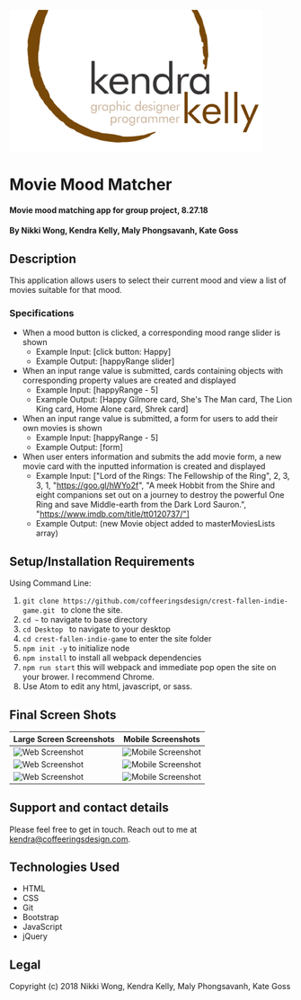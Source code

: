 ![Kendra Kelly Logo](/kkgithub.png)
# Movie Mood Matcher

#### Movie mood matching app for group project, 8.27.18

#### By Nikki Wong, Kendra Kelly, Maly Phongsavanh, Kate Goss

## Description

This application allows users to select their current mood and view a list of movies suitable for that mood.

### Specifications
* When a mood button is clicked, a corresponding mood range slider is shown
  * Example Input: [click button: Happy]
  * Example Output: [happyRange slider]
* When an input range value is submitted, cards containing objects with corresponding property values are created and displayed
  * Example Input: [happyRange - 5]
  * Example Output: [Happy Gilmore card, She's The Man card, The Lion King card, Home Alone card, Shrek card]
* When an input range value is submitted, a form for users to add their own movies is shown
  * Example Input: [happyRange - 5]
  * Example Output: [form]
* When user enters information and submits the add movie form, a new movie card with the inputted information is created and displayed
  * Example Input: ["Lord of the Rings: The Fellowship of the Ring", 2, 3, 3, 1, "https://goo.gl/hWYo2f", "A meek Hobbit from the Shire and eight companions set out on a journey to destroy the powerful One Ring and save Middle-earth from the Dark Lord Sauron.", "https://www.imdb.com/title/tt0120737/"]
  * Example Output: (new Movie object added to masterMoviesLists array)

## Setup/Installation Requirements
Using Command Line:
1. ``git clone https://github.com/coffeeringsdesign/crest-fallen-indie-game.git `` to clone the site.
2. ``cd ~`` to navigate to base directory
3. ``cd Desktop `` to navigate to your desktop
4. ``cd crest-fallen-indie-game`` to enter the site folder
5. ``npm init -y`` to initialize node
6. ``npm install`` to install all webpack dependencies
7. ``npm run start`` this will webpack and immediate pop open the site on your brower. I recommend Chrome.
8. Use Atom to edit any html, javascript, or sass.

## Final Screen Shots

Large Screen Screenshots | Mobile Screenshots
---------------------- | -----------------------
![Web Screenshot](a.png) | ![Mobile Screenshot](f.png)
![Web Screenshot](b.png) | ![Mobile Screenshot](e.png)
![Web Screenshot](c.png) | ![Mobile Screenshot](d.png)

## Support and contact details

Please feel free to get in touch. Reach out to me at kendra@coffeeringsdesign.com.


## Technologies Used
* HTML
* CSS
* Git
* Bootstrap
* JavaScript
* jQuery

## Legal
Copyright (c) 2018 Nikki Wong, Kendra Kelly, Maly Phongsavanh, Kate Goss
